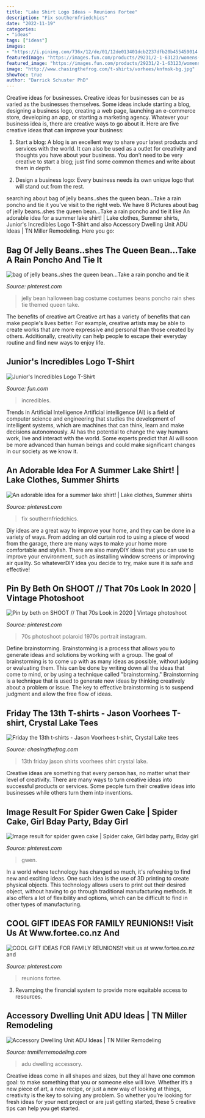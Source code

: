 ```yaml
---
title: "Lake Shirt Logo Ideas ~ Reunions Fortee"
description: "Fix southernfriedchics"
date: "2022-11-19"
categories:
- "ideas"
tags: ["ideas"]
images:
- "https://i.pinimg.com/736x/12/de/01/12de013401dcb2237dfb20b455459014.jpg"
featuredImage: "https://images.fun.com/products/29231/2-1-63123/womens-incredibles-logo-t-shirt.jpg"
featured_image: "https://images.fun.com/products/29231/2-1-63123/womens-incredibles-logo-t-shirt.jpg"
image: "http://www.chasingthefrog.com/t-shirts/vorhees/knfmsk-bg.jpg"
ShowToc: true
author: "Darrick Schuster PhD"
---
```



Creative ideas for businesses.
Creative ideas for businesses can be as varied as the businesses themselves. Some ideas include starting a blog, designing a business logo, creating a web page, launching an e-commerce store, developing an app, or starting a marketing agency. Whatever your business idea is, there are creative ways to go about it. Here are five creative ideas that can improve your business:
1. Start a blog: A blog is an excellent way to share your latest products and services with the world. It can also be used as a outlet for creativity and thoughts you have about your business. You don’t need to be very creative to start a blog; just find some common themes and write about them in depth.

2. Design a business logo: Every business needs its own unique logo that will stand out from the rest.

	

		
searching about bag of jelly beans..shes the queen bean...Take a rain poncho and tie it you've visit to the right web. We have 8 Pictures about bag of jelly beans..shes the queen bean...Take a rain poncho and tie it like An adorable idea for a summer lake shirt! | Lake clothes, Summer shirts, Junior&#039;s Incredibles Logo T-Shirt and also Accessory Dwelling Unit ADU Ideas | TN Miller Remodeling. Here you go:
		
    
## Bag Of Jelly Beans..shes The Queen Bean...Take A Rain Poncho And Tie It

<img loading=lazy src="https://i.pinimg.com/736x/ce/84/49/ce844949dbcad39fa1378bcbb5195f54--jelly-bean-costume-food-costumes.jpg" onerror="this.onerror=null;this.src='https://tse3.mm.bing.net/th?id=OIP.NIL2m7fSPT6dAhTjaJ9hFgCoEs&amp;pid=15.1';" alt="bag of jelly beans..shes the queen bean...Take a rain poncho and tie it">

_Source: pinterest.com_

>jelly bean halloween bag costume costumes beans poncho rain shes tie themed queen take. 

	

The benefits of creative art
Creative art has a variety of benefits that can make people's lives better. For example, creative artists may be able to create works that are more expressive and personal than those created by others. Additionally, creativity can help people to escape their everyday routine and find new ways to enjoy life.

    
## Junior&#039;s Incredibles Logo T-Shirt

<img loading=lazy src="https://images.fun.com/products/29231/2-1-63123/womens-incredibles-logo-t-shirt.jpg" onerror="this.onerror=null;this.src='https://tse3.mm.bing.net/th?id=OIP.GfV7DjtEbkfPc1_6uylg0gHaKl&amp;pid=15.1';" alt="Junior&#039;s Incredibles Logo T-Shirt">

_Source: fun.com_

>incredibles. 

	

Trends in Artificial Intelligence
Artificial intelligence (AI) is a field of computer science and engineering that studies the development of intelligent systems, which are machines that can think, learn and make decisions autonomously. AI has the potential to change the way humans work, live and interact with the world. Some experts predict that AI will soon be more advanced than human beings and could make significant changes in our society as we know it.

    
## An Adorable Idea For A Summer Lake Shirt! | Lake Clothes, Summer Shirts

<img loading=lazy src="https://i.pinimg.com/736x/12/de/01/12de013401dcb2237dfb20b455459014.jpg" onerror="this.onerror=null;this.src='https://tse1.mm.bing.net/th?id=OIP.zArieSUoonFDdHCnXD_8NgHaLL&amp;pid=15.1';" alt="An adorable idea for a summer lake shirt! | Lake clothes, Summer shirts">

_Source: pinterest.com_

>fix southernfriedchics. 

	

Diy ideas are a great way to improve your home, and they can be done in a variety of ways. From adding an old curtain rod to using a piece of wood from the garage, there are many ways to make your home more comfortable and stylish. There are also manyDIY ideas that you can use to improve your environment, such as installing window screens or improving air quality. So whateverDIY idea you decide to try, make sure it is safe and effective!

    
## Pin By Beth On SHOOT // That 70s Look In 2020 | Vintage Photoshoot

<img loading=lazy src="https://i.pinimg.com/736x/af/9a/a1/af9aa10dd2467676170707558f90b13e.jpg" onerror="this.onerror=null;this.src='https://tse1.mm.bing.net/th?id=OIP.1u6x1y-SFBkSJG0AqGwURgHaLH&amp;pid=15.1';" alt="Pin by beth on SHOOT // That 70s Look in 2020 | Vintage photoshoot">

_Source: pinterest.com_

>70s photoshoot polaroid 1970s portrait instagram. 

	

Define brainstorming.
Brainstorming is a process that allows you to generate ideas and solutions by working with a group. The goal of brainstorming is to come up with as many ideas as possible, without judging or evaluating them. This can be done by writing down all the ideas that come to mind, or by using a technique called "brainstorming." Brainstorming is a technique that is used to generate new ideas by thinking creatively about a problem or issue. The key to effective brainstorming is to suspend judgment and allow the free flow of ideas.

    
## Friday The 13th T-shirts - Jason Voorhees T-shirt, Crystal Lake Tees

<img loading=lazy src="http://www.chasingthefrog.com/t-shirts/vorhees/knfmsk-bg.jpg" onerror="this.onerror=null;this.src='https://tse4.mm.bing.net/th?id=OIP.zi4eR7lCtBcxXkAMC7GZygAAAA&amp;pid=15.1';" alt="Friday the 13th t-shirts - Jason Voorhees t-shirt, Crystal Lake tees">

_Source: chasingthefrog.com_

>13th friday jason shirts voorhees shirt crystal lake. 

	

Creative ideas are something that every person has, no matter what their level of creativity. There are many ways to turn creative ideas into successful products or services. Some people turn their creative ideas into businesses while others turn them into inventions.

    
## Image Result For Spider Gwen Cake | Spider Cake, Girl Bday Party, Bday Girl

<img loading=lazy src="https://i.pinimg.com/736x/5c/6b/ee/5c6bee6f31bc1c5795fa0bcc2cef16e3.jpg" onerror="this.onerror=null;this.src='https://tse2.mm.bing.net/th?id=OIP.17Y99BdiGkrRMTVUMWdSGwAAAA&amp;pid=15.1';" alt="Image result for spider gwen cake | Spider cake, Girl bday party, Bday girl">

_Source: pinterest.com_

>gwen. 

	

In a world where technology has changed so much, it's refreshing to find new and exciting ideas. One such idea is the use of 3D printing to create physical objects. This technology allows users to print out their desired object, without having to go through traditional manufacturing methods. It also offers a lot of flexibility and options, which can be difficult to find in other types of manufacturing.

    
## COOL GIFT IDEAS FOR FAMILY REUNIONS!! Visit Us At Www.fortee.co.nz And

<img loading=lazy src="https://i.pinimg.com/736x/bf/4c/bd/bf4cbd4ded6edc92211010ecfcc08cc9.jpg" onerror="this.onerror=null;this.src='https://tse4.mm.bing.net/th?id=OIP.-4rCRhm89FshDaidY3LEqwHaHY&amp;pid=15.1';" alt="COOL GIFT IDEAS FOR FAMILY REUNIONS!! visit us at www.fortee.co.nz and">

_Source: pinterest.com_

>reunions fortee. 

	

3. Revamping the financial system to provide more equitable access to resources. 

    
## Accessory Dwelling Unit ADU Ideas | TN Miller Remodeling

<img loading=lazy src="https://www.tnmillerremodeling.com/wp-content/uploads/2020/09/master-bathroom-from-barn-door-1350x2400.jpg" onerror="this.onerror=null;this.src='https://tse3.mm.bing.net/th?id=OIP.06GzQBwGnBpVjouo7fxZ-AHaNK&amp;pid=15.1';" alt="Accessory Dwelling Unit ADU Ideas | TN Miller Remodeling">

_Source: tnmillerremodeling.com_

>adu dwelling accessory. 

	

Creative ideas come in all shapes and sizes, but they all have one common goal: to make something that you or someone else will love. Whether it’s a new piece of art, a new recipe, or just a new way of looking at things, creativity is the key to solving any problem. So whether you’re looking for fresh ideas for your next project or are just getting started, these 5 creative tips can help you get started.

